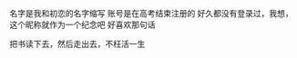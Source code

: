 名字是我和初恋的名字缩写
账号是在高考结束注册的
好久都没有登录过，我想，这个昵称就作为一个纪念吧
好喜欢那句话

把书读下去，然后走出去，不枉活一生

<!---
ZYH-DZ/ZYH-DZ is a ✨ special ✨ repository because its `README.md` (this file) appears on your GitHub profile.
You can click the Preview link to take a look at your changes.
--->
